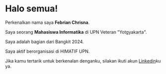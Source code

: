 # Halo semua! 

Perkenalkan nama saya **Febrian Chrisna**.<br>

Saya seorang **Mahasiswa Informatika** di UPN Veteran "Yotgyakarta".<br>

Saya adalah bagian dari Bangkit 2024.<br>

Saya aktif berorganisasi di HIMATIF UPN.<br>

Jika kamu tertarik untuk berkenalan denganku, silakan ikuti akun [Linkedin](https://www.linkedin.com/in/febrianchrisna/)ku ya.

